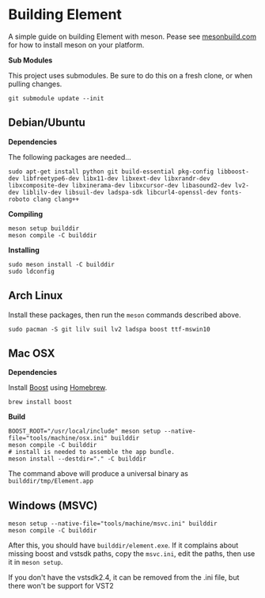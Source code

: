 # Building Element
A simple guide on building Element with meson.  Pease see [mesonbuild.com](https://mesonbuild.com/Getting-meson.html) for how to install meson on your platform.

__Sub Modules__

This project uses submodules. Be sure to do this on a fresh clone, or when pulling changes.
```
git submodule update --init
```

## Debian/Ubuntu
__Dependencies__

The following packages are needed...
```
sudo apt-get install python git build-essential pkg-config libboost-dev libfreetype6-dev libx11-dev libxext-dev libxrandr-dev libxcomposite-dev libxinerama-dev libxcursor-dev libasound2-dev lv2-dev liblilv-dev libsuil-dev ladspa-sdk libcurl4-openssl-dev fonts-roboto clang clang++
```

__Compiling__
```
meson setup builddir
meson compile -C builddir
```

__Installing__
```
sudo meson install -C builddir
sudo ldconfig
```

## Arch Linux
Install these packages, then run the `meson` commands described above.

```
sudo pacman -S git lilv suil lv2 ladspa boost ttf-mswin10
```

## Mac OSX
__Dependencies__

Install [Boost](https://www.boost.org/) using [Homebrew](https://docs.brew.sh/).
```
brew install boost
```

__Build__
```
BOOST_ROOT="/usr/local/include" meson setup --native-file="tools/machine/osx.ini" builddir
meson compile -C builddir
# install is needed to assemble the app bundle.
meson install --destdir="." -C builddir
```

The command above will produce a universal binary as `builddir/tmp/Element.app`

## Windows (MSVC)

```
meson setup --native-file="tools/machine/msvc.ini" builddir
meson compile -C builddir
```

After this, you should have `builddir/element.exe`.  If it complains about missing boost
and vstsdk paths, copy the `msvc.ini`, edit the paths, then use it in `meson setup`. 

If you don't have the vstsdk2.4, it can be removed from the .ini file, but there won't be
support for VST2
